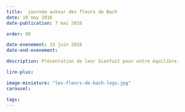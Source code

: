 ```yaml
---
title:  journée autour des fleurs de Bach
date: 10 may 2016
date-publication: 7 mai 2016

order: 99

date-evenement: 15 juin 2016
date-end-evenement:

description: Présentation de leur bienfait pour notre équilibre.

lire-plus: 

image-miniature: "les-fleurs-de-bach-logo.jpg"
carousel: 

tags: 
---
```


<!--fin-excerpt-->
<!-- ******************************** -->
<!-- **** début contenu détaillé **** -->

 


<!-- **** fin contenu détaillé **** -->
<!-- ****************************** -->



